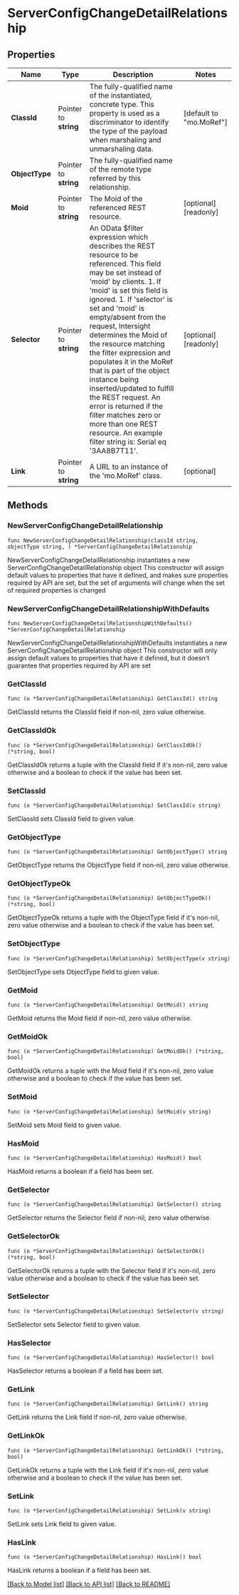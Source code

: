 # ServerConfigChangeDetailRelationship

## Properties

Name | Type | Description | Notes
------------ | ------------- | ------------- | -------------
**ClassId** | Pointer to **string** | The fully-qualified name of the instantiated, concrete type. This property is used as a discriminator to identify the type of the payload when marshaling and unmarshaling data. | [default to "mo.MoRef"]
**ObjectType** | Pointer to **string** | The fully-qualified name of the remote type referred by this relationship. | 
**Moid** | Pointer to **string** | The Moid of the referenced REST resource. | [optional] [readonly] 
**Selector** | Pointer to **string** | An OData $filter expression which describes the REST resource to be referenced. This field may be set instead of &#39;moid&#39; by clients. 1. If &#39;moid&#39; is set this field is ignored. 1. If &#39;selector&#39; is set and &#39;moid&#39; is empty/absent from the request, Intersight determines the Moid of the resource matching the filter expression and populates it in the MoRef that is part of the object instance being inserted/updated to fulfill the REST request. An error is returned if the filter matches zero or more than one REST resource. An example filter string is: Serial eq &#39;3AA8B7T11&#39;. | [optional] [readonly] 
**Link** | Pointer to **string** | A URL to an instance of the &#39;mo.MoRef&#39; class. | [optional] 

## Methods

### NewServerConfigChangeDetailRelationship

`func NewServerConfigChangeDetailRelationship(classId string, objectType string, ) *ServerConfigChangeDetailRelationship`

NewServerConfigChangeDetailRelationship instantiates a new ServerConfigChangeDetailRelationship object
This constructor will assign default values to properties that have it defined,
and makes sure properties required by API are set, but the set of arguments
will change when the set of required properties is changed

### NewServerConfigChangeDetailRelationshipWithDefaults

`func NewServerConfigChangeDetailRelationshipWithDefaults() *ServerConfigChangeDetailRelationship`

NewServerConfigChangeDetailRelationshipWithDefaults instantiates a new ServerConfigChangeDetailRelationship object
This constructor will only assign default values to properties that have it defined,
but it doesn't guarantee that properties required by API are set

### GetClassId

`func (o *ServerConfigChangeDetailRelationship) GetClassId() string`

GetClassId returns the ClassId field if non-nil, zero value otherwise.

### GetClassIdOk

`func (o *ServerConfigChangeDetailRelationship) GetClassIdOk() (*string, bool)`

GetClassIdOk returns a tuple with the ClassId field if it's non-nil, zero value otherwise
and a boolean to check if the value has been set.

### SetClassId

`func (o *ServerConfigChangeDetailRelationship) SetClassId(v string)`

SetClassId sets ClassId field to given value.


### GetObjectType

`func (o *ServerConfigChangeDetailRelationship) GetObjectType() string`

GetObjectType returns the ObjectType field if non-nil, zero value otherwise.

### GetObjectTypeOk

`func (o *ServerConfigChangeDetailRelationship) GetObjectTypeOk() (*string, bool)`

GetObjectTypeOk returns a tuple with the ObjectType field if it's non-nil, zero value otherwise
and a boolean to check if the value has been set.

### SetObjectType

`func (o *ServerConfigChangeDetailRelationship) SetObjectType(v string)`

SetObjectType sets ObjectType field to given value.


### GetMoid

`func (o *ServerConfigChangeDetailRelationship) GetMoid() string`

GetMoid returns the Moid field if non-nil, zero value otherwise.

### GetMoidOk

`func (o *ServerConfigChangeDetailRelationship) GetMoidOk() (*string, bool)`

GetMoidOk returns a tuple with the Moid field if it's non-nil, zero value otherwise
and a boolean to check if the value has been set.

### SetMoid

`func (o *ServerConfigChangeDetailRelationship) SetMoid(v string)`

SetMoid sets Moid field to given value.

### HasMoid

`func (o *ServerConfigChangeDetailRelationship) HasMoid() bool`

HasMoid returns a boolean if a field has been set.

### GetSelector

`func (o *ServerConfigChangeDetailRelationship) GetSelector() string`

GetSelector returns the Selector field if non-nil, zero value otherwise.

### GetSelectorOk

`func (o *ServerConfigChangeDetailRelationship) GetSelectorOk() (*string, bool)`

GetSelectorOk returns a tuple with the Selector field if it's non-nil, zero value otherwise
and a boolean to check if the value has been set.

### SetSelector

`func (o *ServerConfigChangeDetailRelationship) SetSelector(v string)`

SetSelector sets Selector field to given value.

### HasSelector

`func (o *ServerConfigChangeDetailRelationship) HasSelector() bool`

HasSelector returns a boolean if a field has been set.

### GetLink

`func (o *ServerConfigChangeDetailRelationship) GetLink() string`

GetLink returns the Link field if non-nil, zero value otherwise.

### GetLinkOk

`func (o *ServerConfigChangeDetailRelationship) GetLinkOk() (*string, bool)`

GetLinkOk returns a tuple with the Link field if it's non-nil, zero value otherwise
and a boolean to check if the value has been set.

### SetLink

`func (o *ServerConfigChangeDetailRelationship) SetLink(v string)`

SetLink sets Link field to given value.

### HasLink

`func (o *ServerConfigChangeDetailRelationship) HasLink() bool`

HasLink returns a boolean if a field has been set.


[[Back to Model list]](../README.md#documentation-for-models) [[Back to API list]](../README.md#documentation-for-api-endpoints) [[Back to README]](../README.md)


